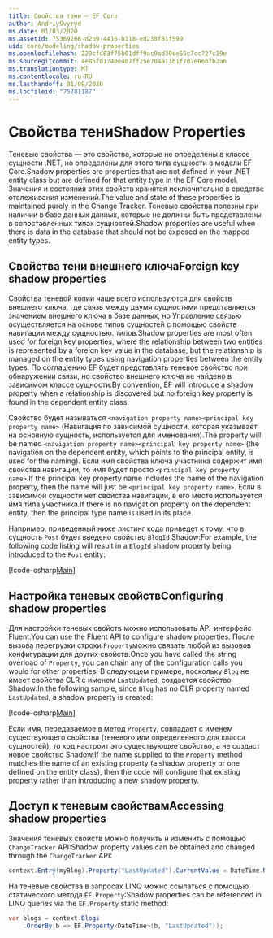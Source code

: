 ```yaml
---
title: Свойства тени — EF Core
author: AndriySvyryd
ms.date: 01/03/2020
ms.assetid: 75369266-d2b9-4416-b118-ed238f81f599
uid: core/modeling/shadow-properties
ms.openlocfilehash: 229cfd83f75b01dff9ac9ad30ee55c7cc727c19e
ms.sourcegitcommit: 4e86f01740e407ff25e704a11b1f7d7e66bfb2a6
ms.translationtype: MT
ms.contentlocale: ru-RU
ms.lasthandoff: 01/09/2020
ms.locfileid: "75781187"
---
```

# <a name="shadow-properties"></a><span data-ttu-id="97df2-102">Свойства тени</span><span class="sxs-lookup"><span data-stu-id="97df2-102">Shadow Properties</span></span>

<span data-ttu-id="97df2-103">Теневые свойства — это свойства, которые не определены в классе сущности .NET, но определены для этого типа сущности в модели EF Core.</span><span class="sxs-lookup"><span data-stu-id="97df2-103">Shadow properties are properties that are not defined in your .NET entity class but are defined for that entity type in the EF Core model.</span></span> <span data-ttu-id="97df2-104">Значения и состояния этих свойств хранятся исключительно в средстве отслеживания изменений.</span><span class="sxs-lookup"><span data-stu-id="97df2-104">The value and state of these properties is maintained purely in the Change Tracker.</span></span> <span data-ttu-id="97df2-105">Теневые свойства полезны при наличии в базе данных данных, которые не должны быть представлены в сопоставленных типах сущностей.</span><span class="sxs-lookup"><span data-stu-id="97df2-105">Shadow properties are useful when there is data in the database that should not be exposed on the mapped entity types.</span></span>

## <a name="foreign-key-shadow-properties"></a><span data-ttu-id="97df2-106">Свойства тени внешнего ключа</span><span class="sxs-lookup"><span data-stu-id="97df2-106">Foreign key shadow properties</span></span>

<span data-ttu-id="97df2-107">Свойства теневой копии чаще всего используются для свойств внешнего ключа, где связь между двумя сущностями представляется значением внешнего ключа в базе данных, но Управление связью осуществляется на основе типов сущностей с помощью свойств навигации между сущностью. типов.</span><span class="sxs-lookup"><span data-stu-id="97df2-107">Shadow properties are most often used for foreign key properties, where the relationship between two entities is represented by a foreign key value in the database, but the relationship is managed on the entity types using navigation properties between the entity types.</span></span> <span data-ttu-id="97df2-108">По соглашению EF будет представлять теневое свойство при обнаружении связи, но свойство внешнего ключа не найдено в зависимом классе сущности.</span><span class="sxs-lookup"><span data-stu-id="97df2-108">By convention, EF will introduce a shadow property when a relationship is discovered but no foreign key property is found in the dependent entity class.</span></span>

<span data-ttu-id="97df2-109">Свойство будет называться `<navigation property name><principal key property name>` (Навигация по зависимой сущности, которая указывает на основную сущность, используется для именования).</span><span class="sxs-lookup"><span data-stu-id="97df2-109">The property will be named `<navigation property name><principal key property name>` (the navigation on the dependent entity, which points to the principal entity, is used for the naming).</span></span> <span data-ttu-id="97df2-110">Если имя свойства ключа участника содержит имя свойства навигации, то имя будет просто `<principal key property name>`.</span><span class="sxs-lookup"><span data-stu-id="97df2-110">If the principal key property name includes the name of the navigation property, then the name will just be `<principal key property name>`.</span></span> <span data-ttu-id="97df2-111">Если в зависимой сущности нет свойства навигации, в его месте используется имя типа участника.</span><span class="sxs-lookup"><span data-stu-id="97df2-111">If there is no navigation property on the dependent entity, then the principal type name is used in its place.</span></span>

<span data-ttu-id="97df2-112">Например, приведенный ниже листинг кода приведет к тому, что в сущность `Post` будет введено свойство `BlogId` Shadow:</span><span class="sxs-lookup"><span data-stu-id="97df2-112">For example, the following code listing will result in a `BlogId` shadow property being introduced to the `Post` entity:</span></span>

[!code-csharp[Main](../../../samples/core/Modeling/Conventions/ShadowForeignKey.cs?name=Conventions&highlight=21-23)]

## <a name="configuring-shadow-properties"></a><span data-ttu-id="97df2-113">Настройка теневых свойств</span><span class="sxs-lookup"><span data-stu-id="97df2-113">Configuring shadow properties</span></span>

<span data-ttu-id="97df2-114">Для настройки теневых свойств можно использовать API-интерфейс Fluent.</span><span class="sxs-lookup"><span data-stu-id="97df2-114">You can use the Fluent API to configure shadow properties.</span></span> <span data-ttu-id="97df2-115">После вызова перегрузки строки `Property`можно связать любой из вызовов конфигурации для других свойств.</span><span class="sxs-lookup"><span data-stu-id="97df2-115">Once you have called the string overload of `Property`, you can chain any of the configuration calls you would for other properties.</span></span> <span data-ttu-id="97df2-116">В следующем примере, поскольку `Blog` не имеет свойства CLR с именем `LastUpdated`, создается свойство Shadow:</span><span class="sxs-lookup"><span data-stu-id="97df2-116">In the following sample, since `Blog` has no CLR property named `LastUpdated`, a shadow property is created:</span></span>

[!code-csharp[Main](../../../samples/core/Modeling/FluentAPI/ShadowProperty.cs?name=ShadowProperty&highlight=8)]

<span data-ttu-id="97df2-117">Если имя, передаваемое в метод `Property`, совпадает с именем существующего свойства (теневого или определенного для класса сущностей), то код настроит это существующее свойство, а не создаст новое свойство Shadow.</span><span class="sxs-lookup"><span data-stu-id="97df2-117">If the name supplied to the `Property` method matches the name of an existing property (a shadow property or one defined on the entity class), then the code will configure that existing property rather than introducing a new shadow property.</span></span>

## <a name="accessing-shadow-properties"></a><span data-ttu-id="97df2-118">Доступ к теневым свойствам</span><span class="sxs-lookup"><span data-stu-id="97df2-118">Accessing shadow properties</span></span>

<span data-ttu-id="97df2-119">Значения теневых свойств можно получить и изменить с помощью `ChangeTracker` API:</span><span class="sxs-lookup"><span data-stu-id="97df2-119">Shadow property values can be obtained and changed through the `ChangeTracker` API:</span></span>

``` csharp
context.Entry(myBlog).Property("LastUpdated").CurrentValue = DateTime.Now;
```

<span data-ttu-id="97df2-120">На теневые свойства в запросах LINQ можно ссылаться с помощью статического метода `EF.Property`:</span><span class="sxs-lookup"><span data-stu-id="97df2-120">Shadow properties can be referenced in LINQ queries via the `EF.Property` static method:</span></span>

``` csharp
var blogs = context.Blogs
    .OrderBy(b => EF.Property<DateTime>(b, "LastUpdated"));
```
